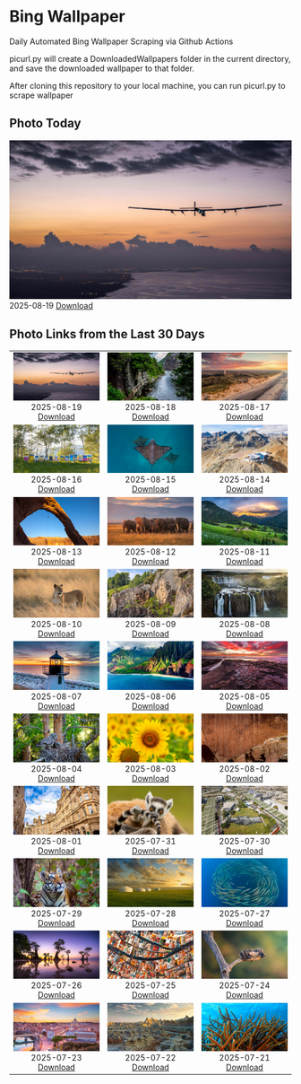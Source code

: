 # Bing Wallpaper


Daily Automated Bing Wallpaper Scraping via Github Actions

picurl.py will create a DownloadedWallpapers folder in the current directory,
and save the downloaded wallpaper to that folder.

After cloning this repository to your local machine, you can run picurl.py to scrape wallpaper



## Photo Today


![](./DownloadedWallpapers/2025-08-19.jpg)2025-08-19 [Download](./DownloadedWallpapers/2025-08-19.jpg)

## Photo Links from the Last 30 Days


|      |      |      |
| :----: | :----: | :----: |
|![](./DownloadedWallpapers/2025-08-19.jpg)2025-08-19 [Download](./DownloadedWallpapers/2025-08-19.jpg)|![](./DownloadedWallpapers/2025-08-18.jpg)2025-08-18 [Download](./DownloadedWallpapers/2025-08-18.jpg)|![](./DownloadedWallpapers/2025-08-17.jpg)2025-08-17 [Download](./DownloadedWallpapers/2025-08-17.jpg)|
|![](./DownloadedWallpapers/2025-08-16.jpg)2025-08-16 [Download](./DownloadedWallpapers/2025-08-16.jpg)|![](./DownloadedWallpapers/2025-08-15.jpg)2025-08-15 [Download](./DownloadedWallpapers/2025-08-15.jpg)|![](./DownloadedWallpapers/2025-08-14.jpg)2025-08-14 [Download](./DownloadedWallpapers/2025-08-14.jpg)|
|![](./DownloadedWallpapers/2025-08-13.jpg)2025-08-13 [Download](./DownloadedWallpapers/2025-08-13.jpg)|![](./DownloadedWallpapers/2025-08-12.jpg)2025-08-12 [Download](./DownloadedWallpapers/2025-08-12.jpg)|![](./DownloadedWallpapers/2025-08-11.jpg)2025-08-11 [Download](./DownloadedWallpapers/2025-08-11.jpg)|
|![](./DownloadedWallpapers/2025-08-10.jpg)2025-08-10 [Download](./DownloadedWallpapers/2025-08-10.jpg)|![](./DownloadedWallpapers/2025-08-09.jpg)2025-08-09 [Download](./DownloadedWallpapers/2025-08-09.jpg)|![](./DownloadedWallpapers/2025-08-08.jpg)2025-08-08 [Download](./DownloadedWallpapers/2025-08-08.jpg)|
|![](./DownloadedWallpapers/2025-08-07.jpg)2025-08-07 [Download](./DownloadedWallpapers/2025-08-07.jpg)|![](./DownloadedWallpapers/2025-08-06.jpg)2025-08-06 [Download](./DownloadedWallpapers/2025-08-06.jpg)|![](./DownloadedWallpapers/2025-08-05.jpg)2025-08-05 [Download](./DownloadedWallpapers/2025-08-05.jpg)|
|![](./DownloadedWallpapers/2025-08-04.jpg)2025-08-04 [Download](./DownloadedWallpapers/2025-08-04.jpg)|![](./DownloadedWallpapers/2025-08-03.jpg)2025-08-03 [Download](./DownloadedWallpapers/2025-08-03.jpg)|![](./DownloadedWallpapers/2025-08-02.jpg)2025-08-02 [Download](./DownloadedWallpapers/2025-08-02.jpg)|
|![](./DownloadedWallpapers/2025-08-01.jpg)2025-08-01 [Download](./DownloadedWallpapers/2025-08-01.jpg)|![](./DownloadedWallpapers/2025-07-31.jpg)2025-07-31 [Download](./DownloadedWallpapers/2025-07-31.jpg)|![](./DownloadedWallpapers/2025-07-30.jpg)2025-07-30 [Download](./DownloadedWallpapers/2025-07-30.jpg)|
|![](./DownloadedWallpapers/2025-07-29.jpg)2025-07-29 [Download](./DownloadedWallpapers/2025-07-29.jpg)|![](./DownloadedWallpapers/2025-07-28.jpg)2025-07-28 [Download](./DownloadedWallpapers/2025-07-28.jpg)|![](./DownloadedWallpapers/2025-07-27.jpg)2025-07-27 [Download](./DownloadedWallpapers/2025-07-27.jpg)|
|![](./DownloadedWallpapers/2025-07-26.jpg)2025-07-26 [Download](./DownloadedWallpapers/2025-07-26.jpg)|![](./DownloadedWallpapers/2025-07-25.jpg)2025-07-25 [Download](./DownloadedWallpapers/2025-07-25.jpg)|![](./DownloadedWallpapers/2025-07-24.jpg)2025-07-24 [Download](./DownloadedWallpapers/2025-07-24.jpg)|
|![](./DownloadedWallpapers/2025-07-23.jpg)2025-07-23 [Download](./DownloadedWallpapers/2025-07-23.jpg)|![](./DownloadedWallpapers/2025-07-22.jpg)2025-07-22 [Download](./DownloadedWallpapers/2025-07-22.jpg)|![](./DownloadedWallpapers/2025-07-21.jpg)2025-07-21 [Download](./DownloadedWallpapers/2025-07-21.jpg)|


